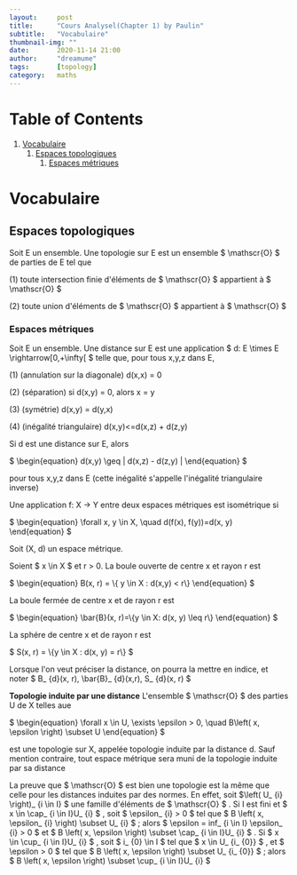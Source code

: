 ```yaml
---
layout:     post
title:      "Cours Analysel(Chapter 1) by Paulin"
subtitle:   "Vocabulaire"
thumbnail-img: ""
date:       2020-11-14 21:00
author:     "dreamume"
tags: 		[topology]
category:   maths
---
```

<head>
    <script src="https://cdn.mathjax.org/mathjax/latest/MathJax.js?config=TeX-AMS-MML_HTMLorMML" type="text/javascript"></script>
    <script type="text/x-mathjax-config">
        MathJax.Hub.Config({
            tex2jax: {
            skipTags: ['script', 'noscript', 'style', 'textarea', 'pre'],
            inlineMath: [['$','$']]
            }
        });
    </script>
</head>

# Table of Contents

1.  [Vocabulaire](#org914e96e)
    1.  [Espaces topologiques](#org1d1fc55)
        1.  [Espaces métriques](#org1562dd5)


<a id="org914e96e"></a>

# Vocabulaire


<a id="org1d1fc55"></a>

## Espaces topologiques

Soit E un ensemble. Une topologie sur E est un ensemble $ \\mathscr{O} $ de parties de E tel que

(1) toute intersection finie d'éléments de $ \\mathscr{O} $ appartient à $ \\mathscr{O} $

(2) toute union d'éléments de $ \\mathscr{O} $ appartient à $ \\mathscr{O} $


<a id="org1562dd5"></a>

### Espaces métriques

Soit E un ensemble. Une distance sur E est une application $ d: E \\times E \\rightarrow[0,+\\infty[ $ telle que, pour tous x,y,z dans E,

(1) (annulation sur la diagonale) d(x,x) = 0

(2) (séparation) si d(x,y) = 0, alors x = y

(3) (symétrie) d(x,y) = d(y,x)

(4) (inégalité triangulaire) d(x,y)<=d(x,z) + d(z,y)

Si d est une distance sur E, alors

$ \\begin{equation} d(x,y) \\geq \| d(x,z) - d(z,y) \| \\end{equation} $

pour tous x,y,z dans E (cette inégalité s'appelle l'inégalité triangulaire inverse)

Une application f: X -> Y entre deux espaces métriques est isométrique si

$ \\begin{equation} \\forall x, y \\in X, \\quad d(f(x), f(y))=d(x, y) \\end{equation} $

Soit (X, d) un espace métrique.

Soient $ x \\in X $ et r > 0. La boule ouverte de centre x et rayon r est

$ \\begin{equation} B(x, r) = \\{ y \\in X : d(x,y) < r\\} \\end{equation} $

La boule fermée de centre x et de rayon r est

$ \\begin{equation} \\bar{B}(x, r)=\\{y \\in X: d(x, y) \\leq r\\} \\end{equation} $

La sphére de centre x et de rayon r est

$ S(x, r) = \\{y \\in X : d(x, y) = r\\} $

Lorsque l'on veut préciser la distance, on pourra la mettre en indice, et noter $ B_ {d}(x, r), \\bar{B}_ {d}(x,r), S_ {d}(x, r) $

**Topologie induite par une distance** L'ensemble $ \\mathscr{O} $ des parties U de X telles aue

$ \\begin{equation} \\forall x \\in U, \\exists \\epsilon > 0, \\quad B\\left( x, \\epsilon \\right) \\subset U \\end{equation} $

est une topologie sur X, appelée topologie induite par la distance d. Sauf mention contraire, tout espace  métrique sera muni de la topologie induite par sa distance

La preuve que $ \\mathscr{O} $ est bien une topologie est la même que celle pour les distances induites par des normes. En effet, soit $\\left( U_ {i} \\right)_ {i \\in I} $ une famille d'éléments de $ \\mathscr{O} $ . Si I est fini et  $ x \\in \\cap_ {i \\in I}U_ {i} $ , soit $ \\epsilon_ {i} > 0 $ tel que $ B \\left( x, \\epsilon_ {i} \\right) \\subset U_ {i} $ ; alors $ \\epsilon = inf_ {i \\in I} \\epsilon_ {i} > 0 $ et $ B \\left( x, \\epsilon \\right) \\subset \\cap_ {i \\in I}U_ {i} $ . Si $ x \\in \\cup_ {i \\in I}U_ {i} $ , soit $ i_ {0} \\in I $ tel que $ x \\in U_ {i_ {0}} $ , et $ \\epsilon > 0 $ tel que $ B \\left( x, \\epsilon \\right) \\subset U_ {i_ {0}} $ ; alors $ B \\left( x, \\epsilon \\right) \\subset \\cup_ {i \\in I}U_ {i} $

